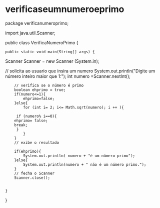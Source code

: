 # verificaseumnumeroeprimo



package verificanumeroprimo;

 import java.util.Scanner;

public class VerificaNumeroPrimo {

    
    public static void main(String[] args) {
        
  Scanner Scanner =  new Scanner (System.in);    

// solicita ao usuario que insira um numero 
        System.out.println("Digite um número inteiro maior que 1:");
        int numero =Scanner.nextInt();
         
        // verifica se o número é primo
        boolean ehprimo = true;
        if(numero<=1){
            ehprimo=false;
        }else{
            for (int i= 2; i<= Math.sqrt(numero); i ++ ){
         
         if (numero% i==0){ 
        ehprimo= false;
        break;
         }              
            }
        }
        // exibe o resultado 
        
        if(ehprimo){
            System.out.println( numero + "é um número primo");
        }else{
            System.out.println(numero + " não é um número primo.");
        }
        // fecha o Scanner
        Scanner.close();
        
                
    }
    
}
